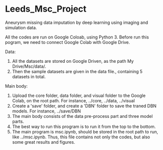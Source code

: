 # Leeds_Msc_Project
Aneurysm missing data imputation by deep learning using imaging and simulation data.

All the codes are run on Google Coloab, using Python 3.
Before run this pogram, we need to connect Google Colab with Google Drive.

Data:
1. All the datasets are stored on Google Driven, as the path My Drive/Msc/data/.
2. Then the sample datasets are given in the data file., containing 5 datasets in total.

Main body:
1. Upload the core folder,  data folder,  and visual folder to the Google Colab, on the root path. 
For instance, ../core, ../data, ../visual
2. Create a 'save' folder, and create a 'DBN' folder to save the traned DBN models. 
For instance, ../save/DBN
3. The main body consists of the data pre-process part and three model parts.
4. The best way to run this program is to run it from the top to the bottom.
5. The main program is msc.ipynb, should be stored in the root path to run, like ../msc.ipynb. 
Thus, this file contains not only the codes, but also some great results and figures.
